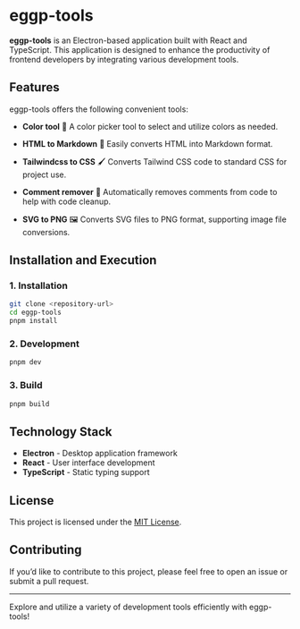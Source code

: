 # eggp-tools

**eggp-tools** is an Electron-based application built with React and TypeScript. This application is designed to enhance the productivity of frontend developers by integrating various development tools.

## Features

eggp-tools offers the following convenient tools:

- **Color tool** 🎨
  A color picker tool to select and utilize colors as needed.

- **HTML to Markdown** 📝
  Easily converts HTML into Markdown format.

- **Tailwindcss to CSS** 🖌
  Converts Tailwind CSS code to standard CSS for project use.

- **Comment remover** 🧽
  Automatically removes comments from code to help with code cleanup.

- **SVG to PNG** 🖼
  Converts SVG files to PNG format, supporting image file conversions.

## Installation and Execution

### 1. Installation
```bash
git clone <repository-url>
cd eggp-tools
pnpm install
```

### 2. Development
```bash
pnpm dev
```

### 3. Build
```bash
pnpm build
```

## Technology Stack

- **Electron** - Desktop application framework
- **React** - User interface development
- **TypeScript** - Static typing support

## License

This project is licensed under the [MIT License](./LICENSE).

## Contributing

If you’d like to contribute to this project, please feel free to open an issue or submit a pull request.

---

Explore and utilize a variety of development tools efficiently with eggp-tools!
